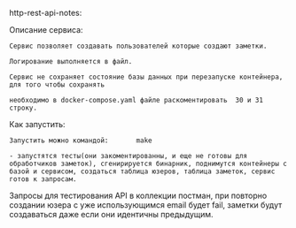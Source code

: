 http-rest-api-notes:

Описание сервиса:

    Сервис позволяет создавать пользователей которые создают заметки.

    Логирование выполняется в файл.

    Сервис не сохраняет состояние базы данных при перезапуске контейнера, для того чтобы сохранять

    необходимо в docker-compose.yaml файле раскоментировать  30 и 31 строку.

Как запустить:

    Запустить можно командой:       make

    - запустятся тесты(они закоментированны, и еще не готовы для обработчиков заметок), сгенирируется бинарник, поднимутся контейнеры с базой и сервисом, создаться таблица юзеров, таблица заметок, сервис готов к запросам.

Запросы для тестирования API в коллекции постман, при повторно создании юзера с уже использующимся email будет fail, заметки будут создаваться даже если они идентичны предыдущим.
